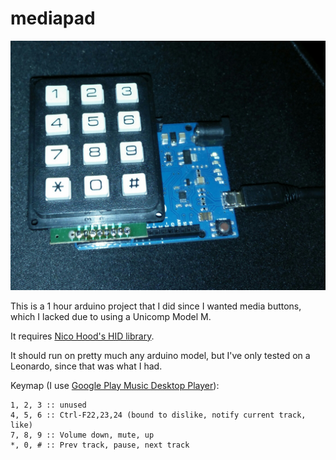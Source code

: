 # mediapad

![picture of physical mediapad](mediapad.jpg)

This is a 1 hour arduino project that I did since I wanted media buttons,
which I lacked due to using a Unicomp Model M.

It requires [Nico Hood's HID library](https://github.com/NicoHood/HID).

It should run on pretty much any arduino model, but I've only tested
on a Leonardo, since that was what I had.

Keymap (I use [Google Play Music Desktop Player](https://github.com/MarshallOfSound/Google-Play-Music-Desktop-Player-UNOFFICIAL-)):

    1, 2, 3 :: unused
    4, 5, 6 :: Ctrl-F22,23,24 (bound to dislike, notify current track, like)
    7, 8, 9 :: Volume down, mute, up
    *, 0, # :: Prev track, pause, next track